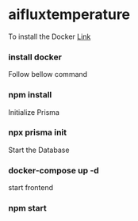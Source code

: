﻿# aifluxtemperature

 To install the Docker [Link](https://desktop.docker.com/win/main/amd64/Docker%20Desktop%20Installer.exe?utm_source=docker&utm_medium=webreferral&utm_campaign=dd-smartbutton&utm_location=module)
  ###   install docker

Follow  bellow command

  ### npm install
  
Initialize Prisma

  ### npx prisma init
  
Start the Database
  ### docker-compose up -d
  
start frontend

  ### npm start
